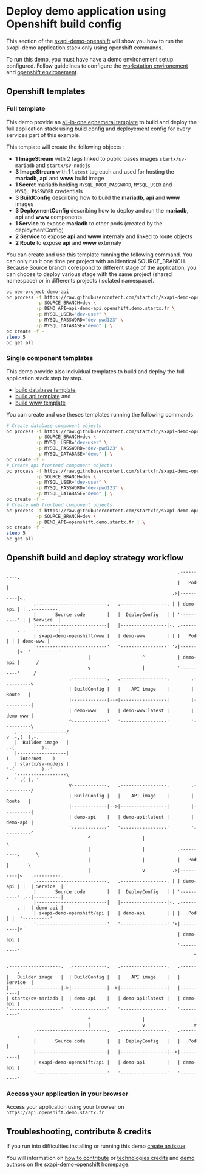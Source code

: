# Deploy demo application using Openshift build config

This section of the [sxapi-demo-openshift](https://github.com/startxfr/sxapi-demo-openshift)
will show you how to run the sxapi-demo application stack only using openshift commands.

To run this demo, you must have have a demo environement setup configured. Follow guidelines 
to configure the [workstation environement](https://github.com/startxfr/sxapi-demo-openshift#setup-workstation-environement)
and [openshift environement](https://github.com/startxfr/sxapi-demo-openshift#setup-openshift-environement).

## Openshift templates

### Full template

This demo provide an [all-in-one ephemeral template](https://raw.githubusercontent.com/startxfr/sxapi-demo-openshift/prod/openshift-build-all-ephemeral.yml)
to build and deploy the full application stack using build config and deployement config for every services
part of this example.

This template will create the following objects :
- **1 ImageStream** with 2 tags linked to public bases images `startx/sv-mariadb` and `startx/sv-nodejs`
- **3 ImageStream** with 1 `latest` tag each and used for hosting the **mariadb**, **api** and **www** build image
- **1 Secret** mariadb holding `MYSQL_ROOT_PASSWORD`, `MYSQL_USER` and `MYSQL_PASSWORD` credentials
- **3 BuildConfig** describing how to build the **mariadb**, **api** and **www** images
- **3 DeploymentConfig** describing how to deploy and run the **mariadb**, **api** and **www** components
- **1 Service** to expose **mariadb** to other pods (created by the deploymentConfig)
- **2 Service** to expose **api** and **www** internaly and linked to route objects
- **2 Route** to expose **api** and **www** externaly

You can create and use this template running the following command. You can only run it one time per project with an 
identical SOURCE_BRANCH. Because Source branch corespond to different stage of the application, you can choose 
to deploy various stage with the same project (shared namespace) or in differents projects (isolated namespace).

```bash
oc new-project demo-api
oc process -f https://raw.githubusercontent.com/startxfr/sxapi-demo-openshift/prod/openshift-build-all-ephemeral.yml \
           -p SOURCE_BRANCH=dev \
           -p DEMO_API=api-demo-api.openshift.demo.startx.fr \
           -p MYSQL_USER="dev-user" \
           -p MYSQL_PASSWORD="dev-pwd123" \
           -p MYSQL_DATABASE="demo" | \
oc create -f -
sleep 5
oc get all
```

### Single component templates

This demo provide also individual templates to build and deploy the full application stack step by step.
- [build database template](https://raw.githubusercontent.com/startxfr/sxapi-demo-openshift/prod/openshift-build-db-ephemeral.yml),
- [build api template](https://raw.githubusercontent.com/startxfr/sxapi-demo-openshift/prod/openshift-build-api.yml) and
- [build www template](https://raw.githubusercontent.com/startxfr/sxapi-demo-openshift/prod/openshift-build-www.yml)

You can create and use theses templates running the following commands

```bash
# Create database component objects
oc process -f https://raw.githubusercontent.com/startxfr/sxapi-demo-openshift/prod/openshift-build-db-ephemeral.yml \
           -p SOURCE_BRANCH=dev \
           -p MYSQL_USER="dev-user" \
           -p MYSQL_PASSWORD="dev-pwd123" \
           -p MYSQL_DATABASE="demo" | \
oc create -f -
# Create api frontend component objects
oc process -f https://raw.githubusercontent.com/startxfr/sxapi-demo-openshift/prod/openshift-build-api.yml \
           -p SOURCE_BRANCH=dev \
           -p MYSQL_USER="dev-user" \
           -p MYSQL_PASSWORD="dev-pwd123" \
           -p MYSQL_DATABASE="demo" | \
oc create -f -
# Create web frontend component objects
oc process -f https://raw.githubusercontent.com/startxfr/sxapi-demo-openshift/prod/openshift-build-www.yml \
           -p SOURCE_BRANCH=dev \
           -p DEMO_API=openshift.demo.startx.fr | \
oc create -f -
sleep 5
oc get all
```

## Openshift build and deploy strategy workflow

```
                                                               .----------.
                                                               |   Pod    |
                                                             .>|----------|<.
          .--------------------------.   .-----------------. | | demo-api | | .----------.
          |       Source code        |   |  DeployConfig   | | '----------' | | Service  |
          |--------------------------|   |-----------------|-. .----------. .------------|
          | sxapi-demo-openshift/www |   | demo-www        | | |   Pod    | | | demo-www |
          '--------------------------'   '-----------------' '>|----------|<' '----------'
                              |                   ^            | demo-api |      /
                              v                   |            '----------'     /
                       .-------------.   .-----------------.        .----------v
                       | BuildConfig |   |    API image    |        |  Route   |
                       |-------------|-->|-----------------|        |----------|
                       | demo-www    |   | demo-www:latest |        | demo-www |
                       ^-------------'   '-----------------'        '----------\
   .------------------/                                                         v .-,(  ),-.    
   |  Builder image   |                                                        .-(          )-. 
   |------------------|                                                       (    internet    )
   | startx/sv-nodejs |                                                        '-(          ).-'
   '------------------\                                                         ^  '-.( ).-'    
                       v-------------.   .-----------------.        .----------/
                       | BuildConfig |   |    API image    |        |  Route   |
                       |-------------|-->|-----------------|        |----------|
                       | demo-api    |   | demo-api:latest |        | demo-api |
                       '-------------'   '-----------------'        '----------^
                              ^                   |                             \
                              |                   |            .----------.      \
                              |                   |            |   Pod    |       \
                              |                   v          .>|----------|<.  .----------.
          .--------------------------.   .-----------------. | | demo-api | |  | Service  |
          |       Source code        |   |  DeployConfig   | | '----------' .--|----------|
          |--------------------------|   |-----------------|-. .----------. |  | demo-api |
          | sxapi-demo-openshift/api |   | demo-api        | | |   Pod    | |  '----------'
          '--------------------------'   '-----------------' '>|----------|<'
                                                               | demo-api |
                                                               '----------'
                                                                     ^
                                                                     |
.-------------------.  .-------------.   .-----------------.   .----------.
|   Builder image   |  | BuildConfig |   |    API image    |   | Service  |
|-------------------|->|-------------|-->|-----------------|   |----------|
| startx/sv-mariadb |  | demo-api    |   | demo-api:latest |   | demo-api |
'-------------------'  '-------------'   '-----------------'   '----------'
                              ^                   |                  |
                              |                   v                  v
          .--------------------------.   .-----------------.   .----------.
          |       Source code        |   |  DeployConfig   |   |   Pod    |
          |--------------------------|   |-----------------|-->|----------|
          | sxapi-demo-openshift/api |   | demo-api        |   | demo-api |
          '--------------------------'   '-----------------'   '----------'
```

### Access your application in your browser

Access your application using your browser on `https://api.openshift.demo.startx.fr`


## Troubleshooting, contribute & credits

If you run into difficulties installing or running this demo [create an issue](https://github.com/startxfr/sxapi-demo-openshift/issues/new).

You will information on [how to contribute](https://github.com/startxfr/sxapi-demo-openshift#contributing) or 
[technologies credits](https://github.com/startxfr/sxapi-demo-openshift#built-with) and
[demo authors](https://github.com/startxfr/sxapi-demo-openshift#authors) on the 
[sxapi-demo-openshift homepage](https://github.com/startxfr/sxapi-demo-openshift).
